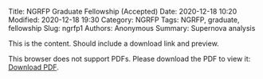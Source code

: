 Title: NGRFP Graduate Fellowship (Accepted)
Date: 2020-12-18 10:20
Modified: 2020-12-18 19:30
Category: NGRFP
Tags: NGRFP, graduate, fellowship
Slug: ngrfp1
Authors: Anonymous
Summary: Supernova analysis

This is the content. Should include a download link and preview.


<object data="https://www.dropbox.com/s/v3qzvblv2s2j3ke/NHFP_Previous_and_Future_Research.pdf?raw=1" type="application/pdf" width="700px" height="800px">
        <p>This browser does not support PDFs. Please download the PDF to view it: <a href="https://www.dropbox.com/s/v3qzvblv2s2j3ke/NHFP_Previous_and_Future_Research.pdf?raw=1">Download PDF</a>.</p>
</object>